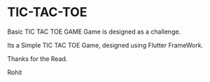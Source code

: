 # TIC-TAC-TOE
Basic TIC TAC TOE GAME 
Game is designed as a challenge.


Its a Simple TIC TAC TOE Game, designed using Flutter FrameWork.


Thanks for the Read.

Rohit
